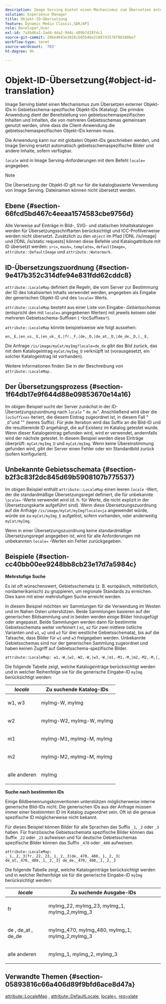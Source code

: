 ```yaml
---
description: Image Serving bietet einen Mechanismus zum Übersetzen externer Objekt-IDs in Gebietsschema-spezifische Objekt-IDs (Katalog). Die primäre Anwendung dient der Bereitstellung von gebietsschemaspezifischen Inhalten und Inhalten, die von mehreren Gebietsschemas gemeinsam genutzt werden, ohne dass die Client-Anwendung die gebietsschemaspezifischen Objekt-IDs kennen muss.
solution: Experience Manager
title: Objekt-ID-Übersetzung
feature: Dynamic Media Classic,SDK/API
role: Developer,User
exl-id: 7a3bd6a1-2ad4-4da2-944c-489b7d18fdc1
source-git-commit: 206e4643e3926cb85b4be2189743578f88180be7
workflow-type: tm+mt
source-wordcount: '703'
ht-degree: 9%

---
```


# Objekt-ID-Übersetzung{#object-id-translation}

Image Serving bietet einen Mechanismus zum Übersetzen externer Objekt-IDs in Gebietsschema-spezifische Objekt-IDs (Katalog). Die primäre Anwendung dient der Bereitstellung von gebietsschemaspezifischen Inhalten und Inhalten, die von mehreren Gebietsschemas gemeinsam genutzt werden, ohne dass die Client-Anwendung die gebietsschemaspezifischen Objekt-IDs kennen muss.

Die Anwendung kann nur mit globalen Objekt-IDs geschrieben werden, und Image Serving ersetzt automatisch gebietsschemaspezifische Bilder und andere Inhalte, sofern verfügbar.

*`locale`* wird in Image Serving-Anforderungen mit dem Befehl `locale=` angegeben.

>[!NOTE]
>
>Die Übersetzung der Objekt-ID gilt nur für die katalogbasierte Verwendung von Image Serving. Dateinamen können nicht übersetzt werden.

## Ebene {#section-66fcd5bd467c4eeaa1574583cbe9756d}

Alle Verweise auf Einträge in Bild-, SVG- und statischen Inhaltskatalogen werden für Übersetzungsschriftarten berücksichtigt und ICC-Profilverweise werden nicht übersetzt. Zusätzlich zu den *`object`* im Pfad [!DNL /is/image] und [!DNL /is/static requests] können diese Befehle und Katalogattribute mit ID übersetzt werden: `src=`, `mask=`, `template=`, `defaultImage=`, `attribute::DefaultImage` und `attribute::Watermark`.

## ID-Übersetzungszuordnung {#section-9e417b352c314dfe94e831fdd62cddc8}

`attribute::LocaleMap` definiert die Regeln, die vom Server zur Bestimmung der ID des lokalisierten Inhalts verwendet werden, angegeben als Eingabe der generischen Objekt-ID und des  `locale=` Werts.

`attribute::LocaleMap` besteht aus einer Liste von Eingabe- *Gebietsschemas*  (entspricht den mit  `locale=` angegebenen Werten) mit jeweils keinem oder mehreren Gebietsschema-Suffixen (  `*`locSuffixes`*`).

`attribute::LocaleMap` könnte beispielsweise wie folgt aussehen:

`en,_E,|en_us,_E,|en_uk,_E,|fr,_F,|de,_D,|de_at,_D,|de_de,_D,|,_E,`

Die Anfrage `/is/image/myCat/myImg?locale=de_de` gibt das Bild zurück, das mit dem Katalogeintrag `myCat/myImg_D` verknüpft ist (vorausgesetzt, ein solcher Katalogeintrag ist vorhanden).

Weitere Informationen finden Sie in der Beschreibung von `attribute::LocaleMap` .

## Der Übersetzungsprozess {#section-1f64db17e9f644d88e09853670e14a16}

Im obigen Beispiel sucht der Server zunächst in der ID-Übersetzungszuordnung nach *`locale`* &quot; `de_de`&quot;. Anschließend wird über die *`locSuffixes`* iteriert, die diesem Eintrag zugeordnet ist, in diesem Fall &quot; `_D`&quot;und &quot;&quot; (leeres Suffix). Für jede Iteration wird das Suffix an die Bild-ID und die resultierende ID angehängt, die auf Existenz im Katalog getestet wurde. Wenn dieser Katalogeintrag gefunden wird, wird er verwendet, andernfalls wird der nächste getestet. In diesem Beispiel werden diese Einträge überprüft: `myCat/myImg_D` und `myCat/myImg`. Wenn keine Übereinstimmung gefunden wird, gibt der Server einen Fehler oder ein Standardbild zurück (sofern konfiguriert).

## Unbekannte Gebietsschemata {#section-b2f3c83f2dc845d69b5908107b775537}

Im obigen Beispiel enthält `attribute::LocaleMap` einen leeren *`locale`* -Wert, der die standardmäßige Übersetzungsregel definiert, die für unbekannte `locale=` -Werte verwendet wird (d. h. für Werte, die nicht explizit in der Übersetzungskarte aufgeführt sind). Wenn diese Übersetzungszuordnung auf die Anfrage `/is/image/myCat/myImg?locale=ja` angewendet würde, würde sie zu `myCat/myImg_E` aufgelöst, sofern vorhanden, oder anderweitig `myCat/myImg`.

Wenn in einer Übersetzungszuordnung keine standardmäßige Übersetzungsregel angegeben ist, wird für alle Anforderungen mit unbekannten `locale=` -Werten ein Fehler zurückgegeben.

## Beispiele {#section-cc40bb00ee9248bb8cb23e17d7a5984c}

**Mehrstufige Suche**

Es ist oft wünschenswert, Gebietsschemata (z. B. europäisch, mittelöstlich, nordamerikanisch) zu gruppieren, um regionale Standards zu erreichen. Dies kann mit einer mehrstufigen Suche erreicht werden.

In diesem Beispiel möchten wir Sammlungen für die Verwendung im Westen und im Nahen Osten unterstützen. Beide Sammlungen basieren auf der generischen Bildsammlung und in beiden werden einige Bilder hinzugefügt oder angepasst. Beide Sammlungen werden dann für bestimmte Gebietsschemata weiter verfeinert ( `m1`, `m2` für zwei mittlere östliche Varianten und `w1`, `w2` und `w3` für drei westliche Gebietsschemata), bis auf die Tatsache, dass Bilder für `w1` und `w3` freigegeben werden. Unbekannte Gebietsschemas sind nur der generischen Sammlung zugeordnet und haben keinen Zugriff auf Gebietsschema-spezifische Bilder.

`attribute::LocaleMap: w1,-W,|w2,-W2,-W,|w3,-W,|m1,-M1,-M,|m2,-M2,-M,|,`

Die folgende Tabelle zeigt, welche Katalogeinträge berücksichtigt werden und in welcher Reihenfolge sie für die generische Eingabe-ID `myImg` berücksichtigt werden:

<table id="table_97EB13E3DB9B48D3A4184D5ECC8E9F86"> 
 <thead> 
  <tr> 
   <th class="entry"> <b> <i>locale</i> </b> </th> 
   <th class="entry"> <b>Zu suchende Katalog-IDs</b> </th> 
  </tr> 
 </thead>
 <tbody> 
  <tr> 
   <td> <p> <span class="codeph"> w1, w3 </span> </p> </td> 
   <td> <p> <span class="codeph"> myImg-W, myImg </span> </p> </td> 
  </tr> 
  <tr> 
   <td> <p> <span class="codeph"> w2 </span> </p> </td> 
   <td> <p> <span class="codeph"> myImg-W2, myImg-W, myImg </span> </p> </td> 
  </tr> 
  <tr> 
   <td> <p> <span class="codeph"> m1 </span> </p> </td> 
   <td> <p> <span class="codeph"> myImg-M1, myImg-M, myImg </span> </p> </td> 
  </tr> 
  <tr> 
   <td> <p> <span class="codeph"> m2 </span> </p> </td> 
   <td> <p> <span class="codeph"> myImg-M2, myImg-M, myImg </span> </p> </td> 
  </tr> 
  <tr> 
   <td> <p>alle anderen </p> </td> 
   <td> <p> <span class="codeph"> myImg  </span> </p> </td> 
  </tr> 
 </tbody> 
</table>

**Suche nach bestimmten IDs**

Einige Bildbenennungskonventionen unterstützen möglicherweise interne generische Bild-IDs nicht. Die generischen IDs aus der Anfrage müssen immer einer bestimmten ID im Katalog zugeordnet sein. Oft ist die genaue spezifische ID möglicherweise nicht bekannt.

Für dieses Beispiel können Bilder für alle Sprachen das Suffix `_1`, `_2` oder `_3` haben. Für französische Gebietsschemata spezifische Bilder können das Suffix `_22` oder `_23` aufweisen und für deutsche Gebietsschemas spezifische Bilder können das Suffix `_470` oder `_480` aufweisen.

`attribute::LocaleMap: ,_1,_2,_3|fr,_22,_23,_1,_2,_3|de,_470,_480,_1,_2,_3| de_at,_470,_480,_1,_2,_3| de_de,_470,_480,_1,_2,_3`

Die folgende Tabelle zeigt, welche Katalogeinträge berücksichtigt werden und in welcher Reihenfolge sie für die generische Eingabe-ID `myImg` berücksichtigt werden:

<table id="table_A7EE4AA0F1C24284B83CC4B40622D24F"> 
 <thead> 
  <tr> 
   <th class="entry"> <b> <i>locale</i> </b> </th> 
   <th class="entry"> <b>Zu suchende Ausgabe-IDs</b> </th> 
  </tr> 
 </thead>
 <tbody> 
  <tr> 
   <td> <p> <span class="codeph"> fr </span> </p> </td> 
   <td> <p> <span class="codeph"> myImg_22, myImg_23, myImg_1, myImg_2,myImg_3 </span> </p> </td> 
  </tr> 
  <tr> 
   <td> <p> <span class="codeph"> de  </span>,  <span class="codeph"> de_at  </span>,  <span class="codeph"> de_de  </span> </p> </td> 
   <td> <p> <span class="codeph"> myImg_470, myImg_480, myImg_1, myImg_2,myImg_3 </span> </p> </td> 
  </tr> 
  <tr> 
   <td> <p>alle anderen </p> </td> 
   <td> <p> <span class="codeph"> myImg_1, myImg_2, myImg_3 </span> </p> </td> 
  </tr> 
 </tbody> 
</table>

## Verwandte Themen {#section-05893816c66a406d89f9bfd6ace8d47a}

[attribute::LocaleMap](../../../../../is-api/image-catalog/image-serving-api-ref/c-image-catalog-reference/c-attributes-reference/r-localemap.md#reference-49bbf598f8ea47c3a563755cef306318) ,  [attribute::DefaultLocale](../../../../../is-api/image-catalog/image-serving-api-ref/c-image-catalog-reference/c-attributes-reference/r-defaultlocale.md#reference-69462ad9923f464f80c2c012342a6b6b),  [locale=](../../../../../is-api/http-ref/image-serving-api-ref/c-http-protocol-reference/c-command-reference/r-locale.md#reference-8a846b2fbc004a12821b956ed3b25cfb),  [req=xlate](../../../../../is-api/http-ref/image-serving-api-ref/c-http-protocol-reference/c-command-reference/r-req/r-req.md#reference-907cdb4a97034db7ad94695f25552e76)
